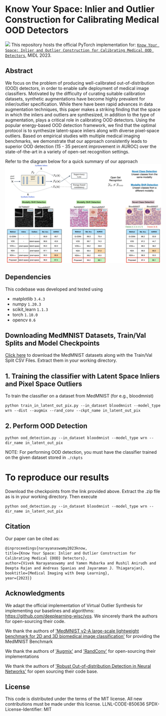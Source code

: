 # Know Your Space: Inlier and Outlier Construction for Calibrating Medical OOD Detectors

![](https://img.shields.io/badge/pytorch-green)
This repository hosts the official PyTorch implementation for: [`Know Your Space: Inlier and Outlier Construction for Calibrating Medical OOD Detectors`](https://openreview.net/forum?id=RU7fr0-M8N), MIDL 2023.

## Abstract
>
We focus on the problem of producing well-calibrated out-of-distribution (OOD) detectors, in order to enable safe deployment of medical image classifiers. Motivated by the difficulty of curating suitable calibration datasets, synthetic augmentations have become highly prevalent for inlier/outlier specification. While there have been rapid advances in data augmentation techniques, this paper makes a striking finding that the space in which the inliers and outliers are synthesized, in addition to the type of augmentation, plays a critical role in calibrating OOD detectors. Using the popular energy-based OOD detection framework, we find that the optimal protocol is to synthesize latent-space inliers along with diverse pixel-space outliers. Based on empirical studies with multiple medical imaging benchmarks, we demonstrate that our approach consistently leads to superior OOD detection (15 - 35 percent improvement in AUROC) over the state-of-the-art in a variety of open-set recognition settings.


Refer to the diagram below for a quick summary of our approach
![Functional Diagram](teaser.PNG)

## Dependencies
This codebase was developed and tested using

+ matplotlib `3.4.3`
+ numpy `1.20.3`
+ scikit_learn `1.1.3`
+ torch `1.10.0`
+ opencv `0.6`

## Downloading MedMNIST Datasets, Train/Val Splits and Model Checkpoints
[Click here](https://arizonastateu-my.sharepoint.com/:u:/g/personal/vnaray29_sundevils_asu_edu/ESSQ986FmfdPlBNtnYLVD9AB6cAZFjWVUeuD0kW28ltslQ?e=e2vj3A) to download the MedMNIST datasets along with the Train/Val Split CSV Files. Extract them in your working directory.

## 1. Training the classifier with Latent Space Inliers and Pixel Space Outliers  
To train the classifier on a dataset from MedMNIST (for e.g., bloodmnist)

```
python train_in_latent_out_pix.py --in_dataset bloodmnist --model_type wrn --dist --augmix --rand_conv --ckpt_name in_latent_out_pix
```

## 2. Perform OOD Detection

```
python ood_detection.py --in_dataset bloodmnist --model_type wrn --dir_name in_latent_out_pix
```

NOTE: For performing OOD detection, you must have the classifier trained on the given dataset stored in `./ckpts`

# To reproduce our results
Download the checkpoints from the link provided above. Extract the .zip file as is in your working directory. Then execute
```
python ood_detection.py --in_dataset bloodmnist --model_type wrn --dir_name in_latent_out_pix
```

## Citation

Our paper can be cited as:

```
@inproceedings{narayanaswamy2023know,
title={Know Your Space: Inlier and Outlier Construction for Calibrating Medical {OOD} Detectors},
author={Vivek Narayanaswamy and Yamen Mubarka and Rushil Anirudh and Deepta Rajan and Andreas Spanias and Jayaraman J. Thiagarajan},
booktitle={Medical Imaging with Deep Learning},
year={2023}}
```

## Acknowledgments

We adapt the official implementation of Virtual Outlier Synthesis for implementing our baselines and algorithms: https://github.com/deeplearning-wisc/vos. We sincerely thank the authors for open-sourcing their code.

We thank the authors of ['MedMNIST v2-A large-scale lightweight benchmark for 2D and 3D biomedical image classification'](https://medmnist.com/) for providing the MedMNIST Benchmark

We thank the authors of ['Augmix'](https://github.com/google-research/augmix) and ['RandConv'](https://github.com/wildphoton/RandConv) for open-sourcing their implementations

We thank the authors of ['Robust Out-of-distribution Detection in Neural Networks'](https://github.com/jfc43/robust-ood-detection) for open sourcing their code base.

## License
This code is distributed under the terms of the MIT license. All new contributions must be made under this license. LLNL-CODE-850636 SPDX-License-Identifier: MIT
